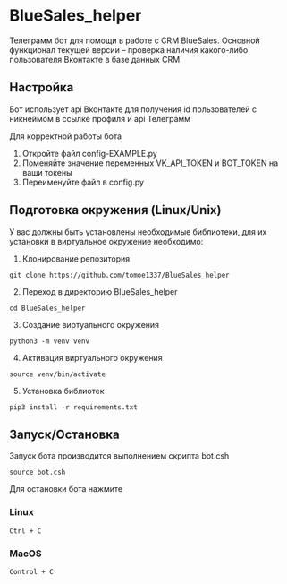 # BlueSales_helper

Телеграмм бот для помощи в работе с CRM BlueSales. Основной функционал текущей версии – проверка наличия какого-либо пользователя Вконтакте в базе данных CRM


## Настройка 

Бот использует api Вконтакте для получения id пользователей с никнеймом в ссылке профиля и api Телеграмм

Для корректной работы бота 

1. Откройте файл config-EXAMPLE.py
2. Поменяйте значение переменных VK_API_TOKEN и BOT_TOKEN на ваши токены
3. Переименуйте файл в config.py

## Подготовка окружения (Linux/Unix)

У вас должны быть установлены необходимые библиотеки, для их установки в виртуальное окружение необходимо:

1. Клонирование репозитория 

```git clone https://github.com/tomoe1337/BlueSales_helper```

2. Переход в директорию BlueSales_helper

```cd BlueSales_helper```

3. Создание виртуального окружения

```python3 -m venv venv```

4. Активация виртуального окружения

```source venv/bin/activate```

5. Установка библиотек

```pip3 install -r requirements.txt```

## Запуск/Остановка

Запуск бота производится выполнением скрипта bot.csh

```source bot.csh```

Для остановки бота нажмите

### Linux

```Ctrl + C```

### MacOS

```Control + C```

   
